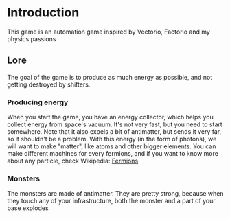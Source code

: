 # Introduction

This game is an automation game inspired by Vectorio, Factorio and my physics passions

## Lore

The goal of the game is to produce as much energy as possible, and not getting destroyed by shifters.

### Producing energy

When you start the game, you have an energy collector, which helps you collect energy from space's vacuum.
It's not very fast, but you need to start somewhere. Note that it also expels a bit of antimatter, but sends it very far, so it shouldn't be a problem.
With this energy (in the form of photons), we will want to make "matter", like atoms and other bigger elements.
You can make different machines for every fermions, and if you want to know more about any particle, check Wikipedia: [Fermions](https://en.wikipedia.org/wiki/Fermion)


### Monsters

The monsters are made of antimatter. They are pretty strong, because when they touch any of your infrastructure, both the monster and a part of your base explodes
